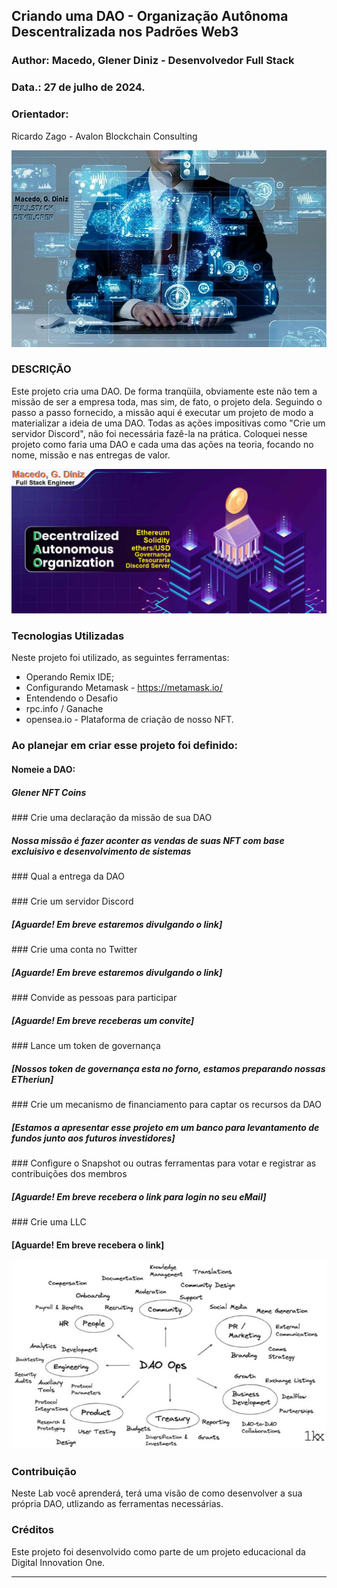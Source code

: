 ## Criando uma DAO - Organização Autônoma Descentralizada nos Padrões Web3
### Author: Macedo, Glener Diniz - Desenvolvedor Full Stack
### Data.: 27 de julho de 2024.

### Orientador:
Ricardo Zago - Avalon Blockchain Consulting
<p align="center">
  <img src="https://raw.githubusercontent.com/gdmacedo/Glener-Talk/main/developer-MacedoGDiniz.jpg" alt="Macedo, Glener Diniz">
</p>

### DESCRIÇÃO
Este projeto cria uma DAO. 
De forma tranqüila, obviamente este não tem a missão de ser a empresa toda, mas sim, de fato, o projeto dela. 
Seguindo o passo a passo fornecido, a missão aqui é executar um projeto de modo a materializar a ideia de uma DAO.
Todas as ações impositivas como "Crie um servidor Discord", não foi necessária fazê-la na prática. 
Coloquei nesse projeto como faria uma DAO e cada uma das ações na teoria, focando no nome, missão e nas entregas de valor.


<p align="center">
  <img src="https://raw.githubusercontent.com/gdmacedo/DAO_Organiza-oAut-nomaDescentralizada/main/FullStack.jpg" alt="Criando uma DAO - Organização Autônoma Descentralizada nos Padrões Web3">
</p>


### Tecnologias Utilizadas
Neste projeto foi utilizado, as seguintes ferramentas:
- Operando Remix IDE;
- Configurando Metamask - https://metamask.io/​
- Entendendo o Desafio
- rpc.info / Ganache
- opensea.io - Plataforma de criação de nosso NFT.

### Ao planejar em criar esse projeto foi definido:
#### Nomeie a DAO​:
##### Glener NFT Coins

​### Crie uma declaração da missão de sua DAO​
##### Nossa missão é fazer aconter as vendas de suas NFT com base excluisivo e desenvolvimento de sistemas

​### Qual a entrega da DAO​
##### 

​​​### Crie um servidor Discord​
##### [Aguarde! Em breve estaremos divulgando o link]

​### Crie uma conta no Twitter​
##### [Aguarde! Em breve estaremos divulgando o link]

​### Convide as pessoas para participar​
##### [Aguarde! Em breve receberas um convite]

​### Lance um token de governança​
##### [Nossos token de governança esta no forno, estamos preparando nossas ETheriun]

​### Crie um mecanismo de financiamento para captar os recursos da DAO​
##### [Estamos a apresentar esse projeto em um banco para levantamento de fundos junto aos futuros investidores]

​### Configure o Snapshot ou outras ferramentas para votar e registrar as contribuições dos membros​
##### [Aguarde! Em breve recebera o link para login no seu eMail]

​### Crie uma LLC
#### [Aguarde! Em breve recebera o link]

<p align="center">
  <img src="https://raw.githubusercontent.com/gdmacedo/DAO_Organiza-oAut-nomaDescentralizada/main/DAO_Map.jpg" alt="DAO - Ops">
</p>


### Contribuição
Neste Lab você aprenderá, terá uma visão de como desenvolver a sua própria DAO, utlizando as ferramentas necessárias.


### Créditos
Este projeto foi desenvolvido como parte de um projeto educacional da Digital Innovation One.

---

